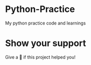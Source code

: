 # Python-Practice
My python practice code and learnings

# Show your support
Give a 🌟 if this project helped you!
